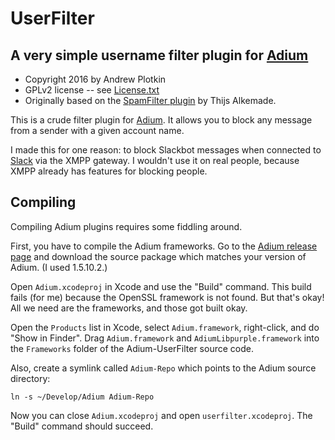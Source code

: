 # UserFilter

## A very simple username filter plugin for [Adium][]

- Copyright 2016 by Andrew Plotkin
- GPLv2 license -- see [License.txt](License.txt)
- Originally based on the [SpamFilter plugin][spamfilter] by Thijs Alkemade.

[spamfilter]: https://bitbucket.org/xnyhps/adium-spamfilter-plugin
[Adium]: https://adium.im/

This is a crude filter plugin for [Adium][]. It allows you to block any message from a sender with a given account name.

I made this for one reason: to block Slackbot messages when connected to [Slack][] via the XMPP gateway. I wouldn't use it on real people, because XMPP already has features for blocking people.

[Slack]: http://slack.com/

## Compiling

Compiling Adium plugins requires some fiddling around.

First, you have to compile the Adium frameworks. Go to the [Adium release page][Adium-release] and download the source package which matches your version of Adium. (I used 1.5.10.2.)

[Adium-release]: https://trac.adium.im/wiki/PreviousReleases

Open `Adium.xcodeproj` in Xcode and use the "Build" command. This build fails (for me) because the OpenSSL framework is not found. But that's okay! All we need are the frameworks, and those got built okay.

Open the `Products` list in Xcode, select `Adium.framework`, right-click, and do "Show in Finder". Drag `Adium.framework` and `AdiumLibpurple.framework` into the `Frameworks` folder of the Adium-UserFilter source code.

Also, create a symlink called `Adium-Repo` which points to the Adium source directory:

    ln -s ~/Develop/Adium Adium-Repo

Now you can close `Adium.xcodeproj` and open `userfilter.xcodeproj`. The "Build" command should succeed.







